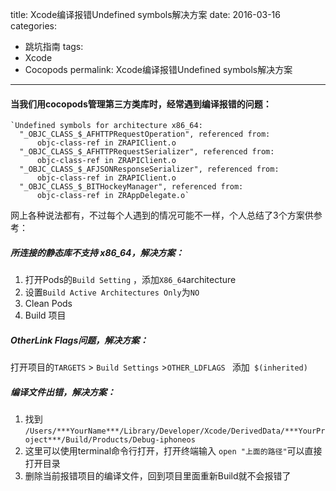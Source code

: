 title: Xcode编译报错Undefined symbols解决方案
date: 2016-03-16
categories:
- 跳坑指南
tags:
- Xcode
- Cocopods
permalink: Xcode编译报错Undefined symbols解决方案

---
####  当我们用cocopods管理第三方类库时，经常遇到编译报错的问题：

```
`Undefined symbols for architecture x86_64:
  "_OBJC_CLASS_$_AFHTTPRequestOperation", referenced from:
      objc-class-ref in ZRAPIClient.o
  "_OBJC_CLASS_$_AFHTTPRequestSerializer", referenced from:
      objc-class-ref in ZRAPIClient.o
  "_OBJC_CLASS_$_AFJSONResponseSerializer", referenced from:
      objc-class-ref in ZRAPIClient.o
  "_OBJC_CLASS_$_BITHockeyManager", referenced from:
      objc-class-ref in ZRAppDelegate.o`
```

<!-- more -->
网上各种说法都有，不过每个人遇到的情况可能不一样，个人总结了3个方案供参考：
#####  所连接的静态库不支持 x86_64，解决方案：

1. 打开Pods的`Build Setting` ，添加`X86_64`architecture
2. 设置`Build Active Architectures Only`为`NO`
3. Clean Pods
4. Build 项目  


#####  OtherLink Flags问题，解决方案：

打开项目的`TARGETS` > `Build Settings` >`OTHER_LDFLAGS `
添加` $(inherited)`

##### 编译文件出错，解决方案：
1. 找到
`/Users/***YourName***/Library/Developer/Xcode/DerivedData/***YourProject***/Build/Products/Debug-iphoneos`
2. 这里可以使用terminal命令行打开，打开终端输入 `open "上面的路径"`可以直接打开目录
3. 删除当前报错项目的编译文件，回到项目里面重新Build就不会报错了
